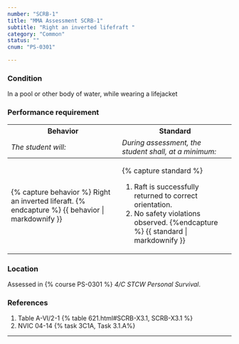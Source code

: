 ```yaml
---
number: "SCRB-1"
title: "MMA Assessment SCRB-1"
subtitle: "Right an inverted lifefraft "
category: "Common"
status: ""
cnum: "PS-0301"

---
```

### Condition

In a pool or other body of water, while wearing a lifejacket

### Performance requirement 

<table width='100%' class='Guidelines'>
 <thead>
 <tr>
     <th class='thirty'>Behavior</th>
     <th class='seventy'>Standard</th>
 </tr>
 <tr>
     <td><em>The student will:</em></td>
     <td><em>During assessment, the student shall, at a minimum:</em></td>
 </tr>
 </thead>
 <tbody>
 

<tr><td>

{% capture behavior %}
Right an inverted liferaft.
{% endcapture %}
{{ behavior | markdownify }}

</td><td>

{% capture standard %}
1. Raft is successfully returned to correct orientation.
2. No safety violations observed.
{%endcapture %}
{{ standard | markdownify }}

</td></tr>



 </tbody>
 </table>

### Location

Assessed in  {% course  PS-0301 %}  *4/C STCW Personal Survival*.

### References

1.  Table A-VI/2-1 {% table 621.html#SCRB-X3.1, SCRB-X3.1 %}
1.  NVIC 04-14 {% task 3C1A, Task 3.1.A%}

***

